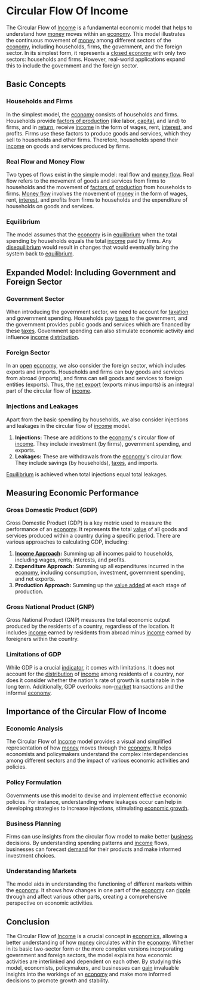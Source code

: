 # Circular Flow Of Income

The Circular Flow of [Income](../i/income.md) is a fundamental economic model that helps to understand how [money](../m/money.md) moves within an [economy](../e/economy.md). This model illustrates the continuous movement of [money](../m/money.md) among different sectors of the [economy](../e/economy.md), including households, firms, the government, and the foreign sector. In its simplest form, it represents a [closed economy](../c/closed_economy.md) with only two sectors: households and firms. However, real-world applications expand this to include the government and the foreign sector.

## Basic Concepts

### Households and Firms
In the simplest model, the [economy](../e/economy.md) consists of households and firms. Households provide [factors of production](../f/factors_of_production.md) (like labor, [capital](../c/capital.md), and land) to firms, and in [return](../r/return.md), receive [income](../i/income.md) in the form of wages, rent, [interest](../i/interest.md), and profits. Firms use these factors to produce goods and services, which they sell to households and other firms. Therefore, households spend their [income](../i/income.md) on goods and services produced by firms.

### Real Flow and Money Flow
Two types of flows exist in the simple model: real flow and [money flow](../m/money_flow.md). Real flow refers to the movement of goods and services from firms to households and the movement of [factors of production](../f/factors_of_production.md) from households to firms. [Money flow](../m/money_flow.md) involves the movement of [money](../m/money.md) in the form of wages, rent, [interest](../i/interest.md), and profits from firms to households and the expenditure of households on goods and services.

### Equilibrium
The model assumes that the [economy](../e/economy.md) is in [equilibrium](../e/equilibrium.md) when the total spending by households equals the total [income](../i/income.md) paid by firms. Any [disequilibrium](../d/disequilibrium.md) would result in changes that would eventually bring the system back to [equilibrium](../e/equilibrium.md).

## Expanded Model: Including Government and Foreign Sector

### Government Sector
When introducing the government sector, we need to account for [taxation](../t/taxation.md) and government spending. Households pay [taxes](../t/taxes.md) to the government, and the government provides public goods and services which are financed by these [taxes](../t/taxes.md). Government spending can also stimulate economic activity and influence [income](../i/income.md) [distribution](../d/distribution.md).

### Foreign Sector
In an [open](../o/open.md) [economy](../e/economy.md), we also consider the foreign sector, which includes exports and imports. Households and firms can buy goods and services from abroad (imports), and firms can sell goods and services to foreign entities (exports). Thus, the [net export](../n/net_export.md) (exports minus imports) is an integral part of the circular flow of [income](../i/income.md).

### Injections and Leakages
Apart from the basic spending by households, we also consider injections and leakages in the circular flow of [income](../i/income.md) model. 

1. **Injections:** These are additions to the [economy](../e/economy.md)'s circular flow of [income](../i/income.md). They include investment (by firms), government spending, and exports.
2. **Leakages:** These are withdrawals from the [economy](../e/economy.md)'s circular flow. They include savings (by households), [taxes](../t/taxes.md), and imports.

[Equilibrium](../e/equilibrium.md) is achieved when total injections equal total leakages.

## Measuring Economic Performance

### Gross Domestic Product (GDP)
Gross Domestic Product (GDP) is a key metric used to measure the performance of an [economy](../e/economy.md). It represents the total [value](../v/value.md) of all goods and services produced within a country during a specific period. There are various approaches to calculating GDP, including:

1. **[Income Approach](../i/income_approach.md):** Summing up all incomes paid to households, including wages, rents, interests, and profits.
2. **Expenditure Approach:** Summing up all expenditures incurred in the [economy](../e/economy.md), including consumption, investment, government spending, and net exports.
3. **Production Approach:** Summing up the [value added](../v/value_added.md) at each stage of production.

### Gross National Product (GNP)
Gross National Product (GNP) measures the total economic output produced by the residents of a country, regardless of the location. It includes [income](../i/income.md) earned by residents from abroad minus [income](../i/income.md) earned by foreigners within the country.

### Limitations of GDP
While GDP is a crucial [indicator](../i/indicator.md), it comes with limitations. It does not account for the [distribution](../d/distribution.md) of [income](../i/income.md) among residents of a country, nor does it consider whether the nation's rate of growth is sustainable in the long term. Additionally, GDP overlooks non-[market](../m/market.md) transactions and the informal [economy](../e/economy.md).

## Importance of the Circular Flow of Income

### Economic Analysis
The Circular Flow of [Income](../i/income.md) model provides a visual and simplified representation of how [money](../m/money.md) moves through the [economy](../e/economy.md). It helps economists and policymakers understand the complex interdependencies among different sectors and the impact of various economic activities and policies.

### Policy Formulation
Governments use this model to devise and implement effective economic policies. For instance, understanding where leakages occur can help in developing strategies to increase injections, stimulating [economic growth](../e/economic_growth.md). 

### Business Planning
Firms can use insights from the circular flow model to make better [business](../b/business.md) decisions. By understanding spending patterns and [income](../i/income.md) flows, businesses can forecast [demand](../d/demand.md) for their products and make informed investment choices.

### Understanding Markets
The model aids in understanding the functioning of different markets within the [economy](../e/economy.md). It shows how changes in one part of the [economy](../e/economy.md) can [ripple](../r/ripple.md) through and affect various other parts, creating a comprehensive perspective on economic activities.

## Conclusion

The Circular Flow of [Income](../i/income.md) is a crucial concept in [economics](../e/economics.md), allowing a better understanding of how [money](../m/money.md) circulates within the [economy](../e/economy.md). Whether in its basic two-sector form or the more complex versions incorporating government and foreign sectors, the model explains how economic activities are interlinked and dependent on each other. By studying this model, economists, policymakers, and businesses can [gain](../g/gain.md) invaluable insights into the workings of an [economy](../e/economy.md) and make more informed decisions to promote growth and stability.